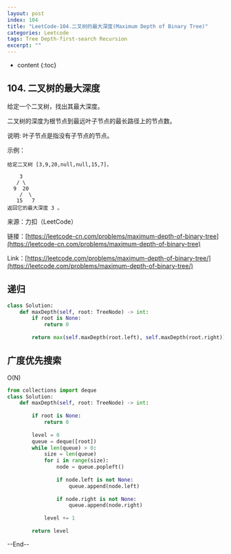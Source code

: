 ```yaml
---
layout: post
index: 104
title: "LeetCode-104.二叉树的最大深度(Maximum Depth of Binary Tree)"
categories: Leetcode
tags: Tree Depth-first-search Recursion
excerpt: ""
---
```


* content
{:toc}

## 104. 二叉树的最大深度

给定一个二叉树，找出其最大深度。

二叉树的深度为根节点到最远叶子节点的最长路径上的节点数。

说明: 叶子节点是指没有子节点的节点。

示例：

```
给定二叉树 [3,9,20,null,null,15,7]，

    3
   / \
  9  20
    /  \
   15   7
返回它的最大深度 3 。
```

来源：力扣（LeetCode）

链接：[https://leetcode-cn.com/problems/maximum-depth-of-binary-tree](https://leetcode-cn.com/problems/maximum-depth-of-binary-tree)

Link：[https://leetcode.com/problems/maximum-depth-of-binary-tree/](https://leetcode.com/problems/maximum-depth-of-binary-tree/)


## 递归

```python
class Solution:
    def maxDepth(self, root: TreeNode) -> int:
        if root is None:
            return 0
            
        return max(self.maxDepth(root.left), self.maxDepth(root.right)) + 1
```

## 广度优先搜索

O(N)

```python
from collections import deque
class Solution:
    def maxDepth(self, root: TreeNode) -> int:
        
        if root is None:
            return 0
        
        level = 0
        queue = deque([root])
        while len(queue) > 0:
            size = len(queue)
            for i in range(size):
                node = queue.popleft()
                
                if node.left is not None:
                    queue.append(node.left)
                    
                if node.right is not None:
                    queue.append(node.right)
                    
            level += 1
            
        return level
```

--End--


